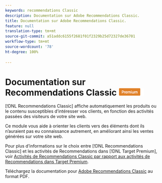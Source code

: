 ```yaml
---
keywords: recommendations Classic
description: Documentation sur Adobe Recommendations Classic.
title: Documentation sur Adobe Recommendations Classic.
feature: null
translation-type: tm+mt
source-git-commit: a51addc6155f2681f01f2329b25d72327de36701
workflow-type: tm+mt
source-wordcount: '78'
ht-degree: 100%

---
```



# Documentation sur Recommendations Classic ![PREMIUM](/help/assets/premium.png)

[!DNL Recommendations Classic] affiche automatiquement les produits ou le contenu susceptibles d’intéresser vos clients, en fonction des activités passées des visiteurs de votre site web.

Ce module vous aide à orienter les clients vers des éléments dont ils n’auraient pas eu connaissance autrement, en améliorant ainsi les ventes générées sur votre site web.

Pour plus d’informations sur le choix entre [!DNL Recommendations Classic] et les activités de Recommendations dans [!DNL Target Premium], voir [Activités de Recommendations Classic par rapport aux activités de Recommendations dans Target Premium](/help/c-recommendations/c-recommendations-faq/recommendations-classic-versus-recommendations-activities-target-premium.md).

Téléchargez la documentation pour [Adobe Recommendations Classic](/help/assets/adobe-recommendations-classic.pdf) au format PDF.